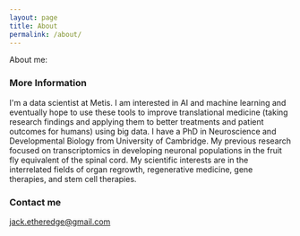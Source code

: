 ```yaml
---
layout: page
title: About
permalink: /about/
---
```


About me:

### More Information

I'm a data scientist at Metis. I am interested in AI and machine learning and eventually hope to use these tools to improve translational medicine (taking research findings and applying them to better treatments and patient outcomes for humans) using big data. I have a PhD in Neuroscience and Developmental Biology from University of Cambridge. My previous research focused on transcriptomics in developing neuronal populations in the fruit fly equivalent of the spinal cord. My scientific interests are in the interrelated fields of organ regrowth, regenerative medicine, gene therapies, and stem cell therapies.

### Contact me

[jack.etheredge@gmail.com](mailto:jack.etheredge@gmail.com)